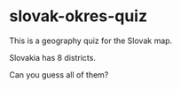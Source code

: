 # slovak-okres-quiz

This is a geography quiz for the Slovak map.

Slovakia has 8 districts.

Can you guess all of them?
